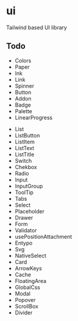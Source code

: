 # ui
Tailwind based UI library

## Todo
+ Colors
+ Paper
+ Ink
+ Link
+ Spinner
+ Button
+ Addon
+ Badge
+ Palette
+ LinearProgress
- List
- ListButton
- ListItem
- ListText
- ListTitle
- Switch
- Chekbox
- Radio
- Input
- InputGroup
- ToolTip
- Tabs
- Select
- Placeholder
- Drawer
- Form
- Validator
- usePositionAttachment
- Entypo
- Svg
- NativeSelect
- Card
- ArrowKeys
- Cache
- FloatingArea
- GlobalCss
- Modal
- Popover
- ScrollBox
- Divider